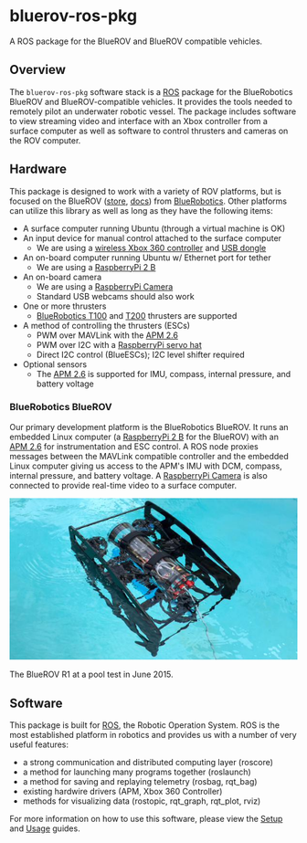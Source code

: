 # bluerov-ros-pkg

A ROS package for the BlueROV and BlueROV compatible vehicles.

## Overview

The `bluerov-ros-pkg` software stack is a [ROS](http://www.ros.org/) package for the BlueRobotics BlueROV and BlueROV-compatible vehicles. It provides the tools needed to remotely pilot an underwater robotic vessel. The package includes software to view streaming video and interface with an Xbox controller from a surface computer as well as software to control thrusters and cameras on the ROV computer.

## Hardware

This package is designed to work with a variety of ROV platforms, but is focused on the BlueROV ([store](https://www.bluerobotics.com/store/rov/bluerov/), [docs](http://docs.bluerobotics.com/bluerov/)) from [BlueRobotics](http://www.bluerobotics.com/). Other platforms can utilize this library as well as long as they have the following items:

* A surface computer running Ubuntu (through a virtual machine is OK)
* An input device for manual control attached to the surface computer
    - We are using a [wireless Xbox 360 controller](http://www.amazon.com/Xbox-360-Wireless-Controller-Black/dp/B00FYWYJ2E/ref=sr_1_2?s=electronics&ie=UTF8&qid=1434390319&sr=1-2&keywords=xbox+360+wireless+controller) and [USB dongle](http://www.amazon.com/Xbox-Wireless-Gaming-Receiver-Windows/dp/B000HZFCT2/ref=sr_1_9?s=electronics&ie=UTF8&qid=1434390346&sr=1-9&keywords=xbox+360+wireless+controller+usb)
* An on-board computer running Ubuntu w/ Ethernet port for tether
    - We are using a [RaspberryPi 2 B](https://www.raspberrypi.org/products/raspberry-pi-2-model-b/)
* An on-board camera
    - We are using a [RaspberryPi Camera](https://www.raspberrypi.org/products/camera-module/)
    - Standard USB webcams should also work
* One or more thrusters
    - [BlueRobotics T100](https://www.bluerobotics.com/store/thrusters/t100-thruster/) and [T200](https://www.bluerobotics.com/store/thrusters/t200-thruster/) thrusters are supported
* A method of controlling the thrusters (ESCs)
    - PWM over MAVLink with the [APM 2.6](https://store.3drobotics.com/products/apm-2-6-kit-1)
    - PWM over I2C with a [RaspberryPi servo hat](https://www.adafruit.com/products/2327)
    - Direct I2C control (BlueESCs); I2C level shifter required
* Optional sensors
    - The [APM 2.6](https://store.3drobotics.com/products/apm-2-6-kit-1) is supported for IMU, compass, internal pressure, and battery voltage

### BlueRobotics BlueROV

Our primary development platform is the BlueRobotics BlueROV. It runs an embedded Linux computer (a [RaspberryPi 2 B](https://www.raspberrypi.org/products/raspberry-pi-2-model-b/) for the BlueROV) with an [APM 2.6](https://store.3drobotics.com/products/apm-2-6-kit-1) for instrumentation and ESC control. A ROS node proxies messages between the MAVLink compatible controller and the embedded Linux computer giving us access to the APM's IMU with DCM, compass, internal pressure, and battery voltage. A [RaspberryPi Camera](https://www.raspberrypi.org/products/camera-module/) is also connected to provide real-time video to a surface computer.

![BlueROV](bluerov_r1.jpg)

The BlueROV R1 at a pool test in June 2015.

## Software

This package is built for [ROS](http://www.ros.org/), the Robotic Operation System. ROS is the most established platform in robotics and provides us with a number of very useful features:

* a strong communication and distributed computing layer (roscore)
* a method for launching many programs together (roslaunch)
* a method for saving and replaying telemetry (rosbag, rqt_bag)
* existing hardwire drivers (APM, Xbox 360 Controller)
* methods for visualizing data (rostopic, rqt_graph, rqt_plot, rviz)

For more information on how to use this software, please view the [Setup](Setup.md) and [Usage](Usage.md) guides.
